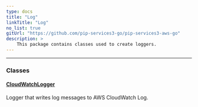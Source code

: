 ```yaml
---
type: docs
title: "Log"
linkTitle: "Log"
no_list: true
gitUrl: "https://github.com/pip-services3-go/pip-services3-aws-go"
description: >
    This package contains classes used to create loggers.
---
```

---

<div class="module-body"> 


### Classes

#### [CloudWatchLogger](cloud_watch_logger)
Logger that writes log messages to AWS CloudWatch Log.


</div>
